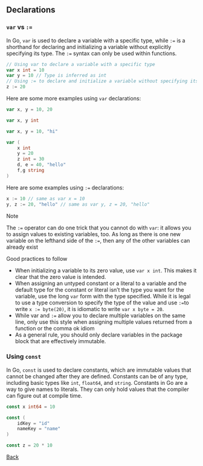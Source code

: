 ## Declarations

### `var` vs `:=`

In Go, `var` is used to declare a variable with a specific type, while `:=` is a shorthand for declaring and initializing a variable without explicitly specifying its type. The `:=` syntax can only be used within functions.

```Go
// Using var to declare a variable with a specific type
var x int = 10  
var y = 10 // Type is inferred as int
// Using := to declare and initialize a variable without specifying its type
z := 20
```

Here are some more examples using `var` declarations:

```Go
var x, y = 10, 20

var x, y int

var x, y = 10, "hi"

var (
    x int
    y = 20
    z int = 30
    d, e = 40, "hello"
    f,g string
)
```

Here are some examples using `:=` declarations:

```Go
x := 10 // same as var x = 10
y, z := 20, "hello" // same as var y, z = 20, "hello"
```

>[!NOTE]
> The `:=` operator can do one trick that you cannot do with `var`: it allows you to assign
values to existing variables, too. As long as there is one new variable on the lefthand
side of the `:=`, then any of the other variables can already exist



Good practices to follow
- When initializing a variable to its zero value, use `var x int`. This makes it clear
that the zero value is intended.
- When assigning an untyped constant or a literal to a variable and the default type
for the constant or literal isn’t the type you want for the variable, use the long `var`
form with the type specified. While it is legal to use a type conversion to specify
the type of the value and use `:=`to write `x := byte(20)`, it is idiomatic to write
`var x byte = 20`.
- While var and `:=` allow you to declare multiple variables on the same line, only use
this style when assigning multiple values returned from a function or the comma ok
idiom
- As a general rule, you should only declare variables in the package block that are effectively immutable.


### Using `const`
In Go, `const` is used to declare constants, which are immutable values that cannot be changed after they are defined. Constants can be of any type, including basic types like `int`, `float64`, and `string`. Constants in Go are a way to give names to literals. They can only hold values that the compiler can figure out at compile time.

```Go
const x int64 = 10

const (
    idKey = "id"
    nameKey = "name"
)

const z = 20 * 10

```


[Back](../README.md)